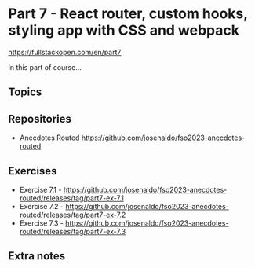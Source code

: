 # Part 7 - React router, custom hooks, styling app with CSS and webpack

<https://fullstackopen.com/en/part7>

In this part of course...

## Topics

## Repositories

- Anecdotes Routed <https://github.com/josenaldo/fso2023-anecdotes-routed>

## Exercises

- Exercise 7.1 - <https://github.com/josenaldo/fso2023-anecdotes-routed/releases/tag/part7-ex-7.1>
- Exercise 7.2 - <https://github.com/josenaldo/fso2023-anecdotes-routed/releases/tag/part7-ex-7.2>
- Exercise 7.3 - <https://github.com/josenaldo/fso2023-anecdotes-routed/releases/tag/part7-ex-7.3>

## Extra notes
